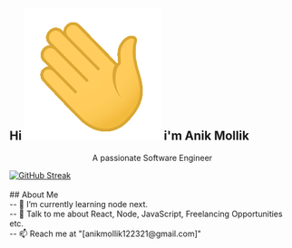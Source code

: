 ## Hi ![Alt text](/image/hi.gif) i'm Anik Mollik
<p align="center">
A passionate Software Engineer
</p>
<a href="https://git.io/streak-stats"><img src="https://github-readme-streak-stats.herokuapp.com?user=anikmk&theme=dark" alt="GitHub Streak" /></a>
<br>
<br>
## About Me <br>
-- 🌱 I’m currently learning node next. <br>
-- 💬 Talk to me about React, Node, JavaScript, Freelancing Opportunities etc. <br>
-- 📫 Reach me at "[anikmollik122321@gmail.com]"
